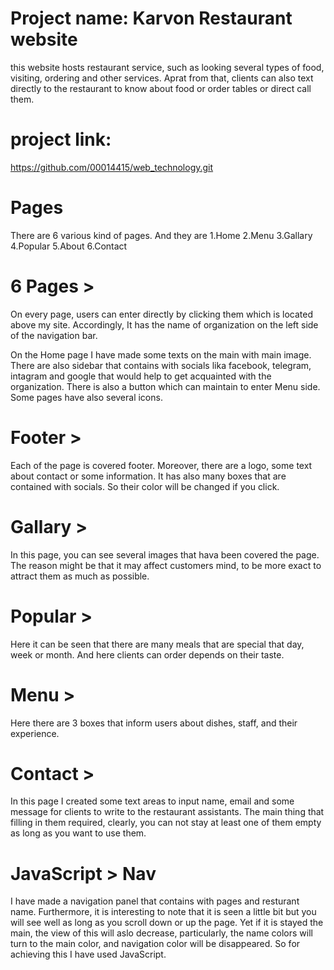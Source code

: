 # Project name: Karvon Restaurant website

this website hosts restaurant service, such as looking several types of food, visiting, ordering and other services. 
Aprat from that, clients can also text directly to the restaurant to know about food or order tables or direct call them.



# project link:
https://github.com/00014415/web_technology.git 


# Pages
There are 6 various kind of pages. And they are
1.Home
2.Menu
3.Gallary
4.Popular
5.About
6.Contact


# 6 Pages > 

On every page, users can enter directly by clicking them which is located above my site. Accordingly, It has the name of organization on the left side of the navigation bar.  

On the Home page I have made some texts on the main with main image. There are also sidebar that contains with socials lika facebook, telegram, intagram and google that would help to get acquainted with the organization. There is also a button which can maintain to enter Menu side.
Some pages have also several icons.

# Footer >

Each of the page is covered footer. Moreover, there are a logo, some text about contact or some information.
It has also many boxes that are contained with socials. So their color will be changed if you click.

# Gallary >

In this page, you can see several images that hava been covered the page. The reason might be that it may affect customers mind, to be more exact to attract them as much as possible. 

# Popular >

Here it can be seen that there are many meals that are special that day, week or month. And here clients can order depends on their taste.

# Menu > 

Here there are 3 boxes that inform users about dishes, staff, and their experience.

# Contact >

In this page I created some text areas to input name, email
 and some message for clients to write to the restaurant assistants. The main thing that filling in them required, clearly, you can not stay at least one of them empty as long as you want to use them.

# JavaScript > Nav

I have made a navigation panel that contains with pages and resturant name. Furthermore, it is interesting to note that it is seen a little bit but you will see well as long as you scroll down or up the page. Yet if it is stayed the main, the view of this will aslo decrease, particularly, the name colors will turn to the main color, and navigation color will be disappeared. So for achieving this I have used JavaScript.




